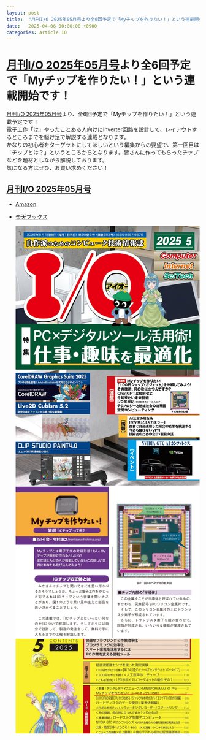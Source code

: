 ```yaml
---
layout: post
title:  "月刊I/O 2025年05月号より全6回予定で「Myチップを作りたい！」という連載開始です！"
date:   2025-04-06 00:00:00 +0900
categories: Article IO
---
```


# [月刊I/O 2025年05月号](https://www.amazon.co.jp/dp/B00TIVBKOM/)より全6回予定で「Myチップを作りたい！」という連載開始です！
[月刊I/O 2025年05月号](https://www.amazon.co.jp/dp/B00TIVBKOM/)より、全6回予定で「Myチップを作りたい！」という連載予定です！  
電子工作「は」やったことある人向けにInverter回路を設計して、レイアウトするところまでを駆け足で解説する連載となります。  
かなりの初心者をターゲットにしてほしいという編集からの要望で、第一回目は「チップとは？」というところからとなります。皆さんに作ってもらったチップなどを題材としながら解説しております。  
気になる方はぜひ、お買い求めください！  

## [月刊I/O 2025年05月号](https://www.amazon.co.jp/dp/B00TIVBKOM/)
- [Amazon](https://www.amazon.co.jp/dp/B00TIVBKOM/)
- [楽天ブックス](https://books.rakuten.co.jp/rb/18201560/)

  ![表紙](/assets/images/article/IO/IO_202505_TOP.jpg)  
  ![サンプルページ](/assets/images/article/IO/IO_202505_1stP.png)  
  ![もくじ](/assets/images/article/IO/IO_202505_agenda.png)  

